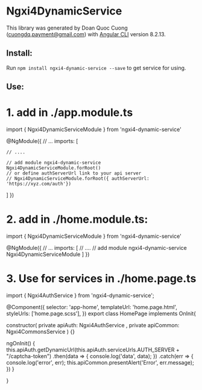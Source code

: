 # Ngxi4DynamicService

This library was generated by Doan Quoc Cuong ([cuongdq.payment@gmail.com](https://github.com/cuongdqpayment/ngxi4-dynamic-service)) with [Angular CLI](https://github.com/angular/angular-cli) version 8.2.13.

## Install:

Run `npm install ngxi4-dynamic-service --save` to get service for using.

## Use:

# 1. add in  ./app.module.ts 

import { Ngxi4DynamicServiceModule } from 'ngxi4-dynamic-service'

@NgModule({
  // ...
  imports: [
    
    // ....

    // add module ngxi4-dynamic-service
    Ngxi4DynamicServiceModule.forRoot()
    // or define authServerUrl link to your api server
    // Ngxi4DynamicServiceModule.forRoot({ authServerUrl: 'https://xyz.com/auth'})
  ]
})


# 2. add in ./home.module.ts:

import { Ngxi4DynamicServiceModule } from 'ngxi4-dynamic-service'

@NgModule({
  // ...
  imports: [
    // ....
    // add module ngxi4-dynamic-service
    Ngxi4DynamicServiceModule
  ]
})

# 3. Use for services in ./home.page.ts

import { Ngxi4AuthService } from 'ngxi4-dynamic-service';

@Component({
  selector: 'app-home',
  templateUrl: 'home.page.html',
  styleUrls: ['home.page.scss'],
})
export class HomePage implements OnInit{

  constructor(
    private apiAuth: Ngxi4AuthService
    , private apiCommon: Ngxi4CommonsService
    ) {}

  ngOnInit() {
    this.apiAuth.getDynamicUrl(this.apiAuth.serviceUrls.AUTH_SERVER + "/captcha-token")
    .then(data => {
      console.log('data', data);
    })
    .catch(err => {
      console.log('error', err);
      this.apiCommon.presentAlert('Error', err.message);
    })
  }

}



